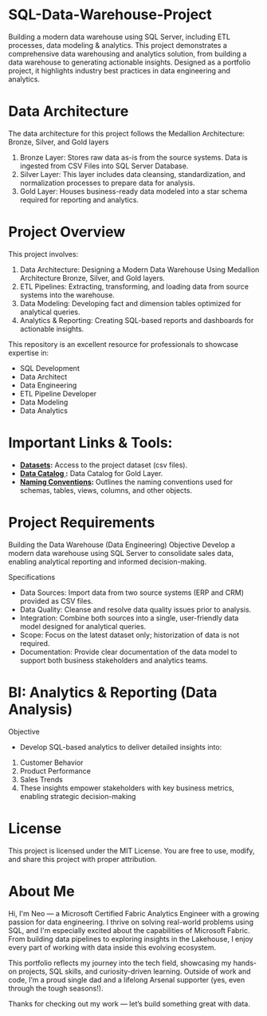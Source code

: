 # SQL-Data-Warehouse-Project
Building a modern data warehouse using SQL Server, including ETL processes, data modeling &amp; analytics.
This project demonstrates a comprehensive data warehousing and analytics solution, from building a data warehouse to generating actionable insights. Designed as a portfolio project, it highlights industry best practices in data engineering and analytics.

# Data Architecture
The data architecture for this project follows the Medallion Architecture: Bronze, Silver, and Gold layers
1. Bronze Layer: Stores raw data as-is from the source systems. Data is ingested from CSV Files into SQL Server Database.
2. Silver Layer: This layer includes data cleansing, standardization, and normalization processes to prepare data for analysis.
3. Gold Layer: Houses business-ready data modeled into a star schema required for reporting and analytics.

# Project Overview
This project involves:

1. Data Architecture: Designing a Modern Data Warehouse Using Medallion Architecture Bronze, Silver, and Gold layers.
2. ETL Pipelines: Extracting, transforming, and loading data from source systems into the warehouse.
3. Data Modeling: Developing fact and dimension tables optimized for analytical queries.
4. Analytics & Reporting: Creating SQL-based reports and dashboards for actionable insights.

This repository is an excellent resource for professionals to showcase expertise in:
- SQL Development
- Data Architect
- Data Engineering
- ETL Pipeline Developer
- Data Modeling
- Data Analytics

# Important Links & Tools:

- **[Datasets](datasets/):** Access to the project dataset (csv files).
- **[Data Catalog ](docs/data_catalog.md):** Data Catalog for Gold Layer.
- **[Naming Conventions](docs/namimng_conventions.md):** Outlines the naming conventions used for schemas, tables, views, columns, and other objects.

# Project Requirements

Building the Data Warehouse (Data Engineering)
Objective
Develop a modern data warehouse using SQL Server to consolidate sales data, enabling analytical reporting and informed decision-making.

Specifications
- Data Sources: Import data from two source systems (ERP and CRM) provided as CSV files.
- Data Quality: Cleanse and resolve data quality issues prior to analysis.
- Integration: Combine both sources into a single, user-friendly data model designed for analytical queries.
- Scope: Focus on the latest dataset only; historization of data is not required.
- Documentation: Provide clear documentation of the data model to support both business stakeholders and analytics teams.

# BI: Analytics & Reporting (Data Analysis)

Objective
- Develop SQL-based analytics to deliver detailed insights into:
1. Customer Behavior
2. Product Performance
3. Sales Trends
4. These insights empower stakeholders with key business metrics, enabling strategic decision-making

# License

This project is licensed under the MIT License. You are free to use, modify, and share this project with proper attribution.

#  About Me
Hi, I'm Neo — a Microsoft Certified Fabric Analytics Engineer with a growing passion for data engineering. I thrive on solving real-world problems using SQL, and I'm especially excited about the capabilities of Microsoft Fabric. From building data pipelines to exploring insights in the Lakehouse, I enjoy every part of working with data inside this evolving ecosystem.

This portfolio reflects my journey into the tech field, showcasing my hands-on projects, SQL skills, and curiosity-driven learning. Outside of work and code, I’m a proud single dad and a lifelong Arsenal supporter (yes, even through the tough seasons!).

Thanks for checking out my work — let’s build something great with data.














